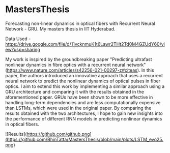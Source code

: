 # MastersThesis
Forecasting non-linear dynamics in optical fibers with Recurrent Neural Network - GRU. My masters thesis in IIT Hyderabad.

Data Used - https://drive.google.com/file/d/11vcknmuK1t6Lawr2THt2Td0M4GZUdY60/view?usp=sharing

My work is inspired by the groundbreaking paper "Predicting ultrafast nonlinear dynamics in fibre optics with a recurrent neural network" (https://www.nature.com/articles/s42256-021-00297-z#citeas).
In this paper, the authors introduced an innovative approach that uses a recurrent neural network to predict the nonlinear dynamics of optical pulses in fiber optics. I aim to extend this work by implementing a similar approach using a GRU architecture and comparing it with the results obtained in the aforementioned paper. GRUs have been shown to be more effective in handling long-term dependencies and are less computationally expensive than LSTMs, which were used in the original paper. By comparing the results obtained with the two architectures, I hope to gain new insights into the performance of different RNN models in predicting nonlinear dynamics in optical fibers.

![Results](https://github.com/github.png](https://github.com/BhinTatta/MastersThesis/blob/main/plots/LSTM_evo25.png)


